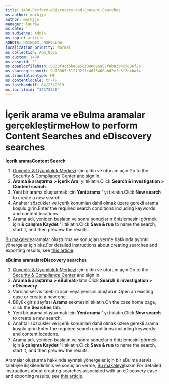 ```yaml
---
title: 1488-Perform-eDiscovery-and-Content-Searches
ms.author: markjjo
author: markjjo
manager: lauraw
ms.date: ''
ms.audience: Admin
ms.topic: article
ROBOTS: NOINDEX, NOFOLLOW
localization_priority: Normal
ms.collection: Adm_O365
ms.custom: 1488
ms.assetid: ''
ms.openlocfilehash: 5830f4ce5be6a5c10e0696a57f0b83b4c5606f2b
ms.sourcegitcommit: 9d78905c512192ffc4675468abd2efc5f2e4baf4
ms.translationtype: MT
ms.contentlocale: tr-TR
ms.lasthandoff: 04/23/2019
ms.locfileid: "32373336"
---
```

# <a name="how-to-perform-content-searches-and-ediscovery-searches"></a><span data-ttu-id="c11c4-102">İçerik arama ve eBulma aramalar gerçekleştirme</span><span class="sxs-lookup"><span data-stu-id="c11c4-102">How to perform Content Searches and eDiscovery searches</span></span>

<span data-ttu-id="c11c4-103">**İçerik arama**</span><span class="sxs-lookup"><span data-stu-id="c11c4-103">**Content Search**</span></span>

1. <span data-ttu-id="c11c4-104">[Güvenlik & Uyumluluk Merkezi](https://protection.office.com) için gidin ve oturum açın.</span><span class="sxs-lookup"><span data-stu-id="c11c4-104">Go to the [Security & Compliance Center](https://protection.office.com) and sign in.</span></span>
2. <span data-ttu-id="c11c4-105">**Arama & araştırma > içerik Ara**' yı tıklatın.</span><span class="sxs-lookup"><span data-stu-id="c11c4-105">Click **Search & investigation > Content search**.</span></span>
3. <span data-ttu-id="c11c4-106">Yeni bir arama oluşturmak için **Yeni arama** ' yı tıklatın.</span><span class="sxs-lookup"><span data-stu-id="c11c4-106">Click **New search** to create a new search.</span></span>
4. <span data-ttu-id="c11c4-107">Anahtar sözcükler ve içerik konumları dahil olmak üzere gerekli arama koşulu girin.</span><span class="sxs-lookup"><span data-stu-id="c11c4-107">Enter the required search conditions including keywords and content locations.</span></span>  
5. <span data-ttu-id="c11c4-108">Arama adı, yeniden başlatın ve sonra sonuçların önizlemesini görmek için **& çalışma Kaydet** ' i tıklatın.</span><span class="sxs-lookup"><span data-stu-id="c11c4-108">Click **Save & run** to name the search, start it, and then preview the results.</span></span> 
 
<span data-ttu-id="c11c4-109">[Bu makalede](https://docs.microsoft.com/office365/securitycompliance/content-search)aramalar oluşturma ve sonuçları verme hakkında ayrıntılı yönergeler için bkz.</span><span class="sxs-lookup"><span data-stu-id="c11c4-109">For detailed instructions about creating searches and exporting results, see [this article](https://docs.microsoft.com/office365/securitycompliance/content-search).</span></span>

<span data-ttu-id="c11c4-110">**eBulma aramalar**</span><span class="sxs-lookup"><span data-stu-id="c11c4-110">**eDiscovery searches**</span></span>

1. <span data-ttu-id="c11c4-111">[Güvenlik & Uyumluluk Merkezi](https://protection.office.com) için gidin ve oturum açın.</span><span class="sxs-lookup"><span data-stu-id="c11c4-111">Go to the [Security & Compliance Center](https://protection.office.com) and sign in.</span></span>
2. <span data-ttu-id="c11c4-112">**Arama & araştırma > eBulma**tıklatın.</span><span class="sxs-lookup"><span data-stu-id="c11c4-112">Click **Search & investigation > eDiscovery**.</span></span>
3. <span data-ttu-id="c11c4-113">Varolan servis talebini açın veya yenisini oluşturun.</span><span class="sxs-lookup"><span data-stu-id="c11c4-113">Open an existing case or create a new one.</span></span>
4. <span data-ttu-id="c11c4-114">Büyük giriş sayfası **Arama** sekmesini tıklatın.</span><span class="sxs-lookup"><span data-stu-id="c11c4-114">On the case home page, click the **Searches** tab.</span></span>  
5. <span data-ttu-id="c11c4-115">Yeni bir arama oluşturmak için **Yeni arama** ' yı tıklatın.</span><span class="sxs-lookup"><span data-stu-id="c11c4-115">Click **New search** to create a new search.</span></span>
6. <span data-ttu-id="c11c4-116">Anahtar sözcükler ve içerik konumları dahil olmak üzere gerekli arama koşulu girin.</span><span class="sxs-lookup"><span data-stu-id="c11c4-116">Enter the required search conditions including keywords and content locations.</span></span>  
7. <span data-ttu-id="c11c4-117">Arama adı, yeniden başlatın ve sonra sonuçların önizlemesini görmek için **& çalışma Kaydet** ' i tıklatın.</span><span class="sxs-lookup"><span data-stu-id="c11c4-117">Click **Save & run** to name the search, start it, and then preview the results.</span></span>

<span data-ttu-id="c11c4-118">Aramalar oluşturma hakkında ayrıntılı yönergeler için bir eBulma servis talebiyle ilişkilendirilmiş ve sonuçları verme, [Bu makaleye](https://docs.microsoft.com/office365/securitycompliance/ediscovery-cases)bakın.</span><span class="sxs-lookup"><span data-stu-id="c11c4-118">For detailed instructions about creating searches associated with an eDiscovery case and exporting results, see [this article](https://docs.microsoft.com/office365/securitycompliance/ediscovery-cases).</span></span>